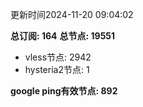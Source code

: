 更新时间2024-11-20 09:04:02

**总订阅: 164**
**总节点: 19551**
- vless节点: 2942
- hysteria2节点: 1

**google ping有效节点: 892**
